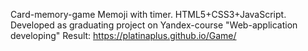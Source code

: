 Card-memory-game Memoji with timer. HTML5+CSS3+JavaScript. Developed as graduating project on Yandex-course "Web-application developing"
Result: https://platinaplus.github.io/Game/

